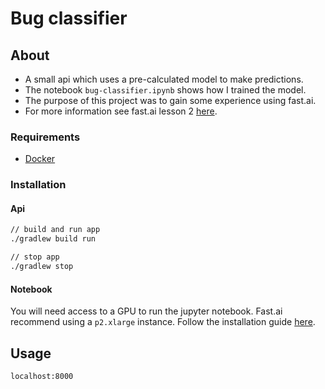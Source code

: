 # Bug classifier

## About
* A small api which uses a pre-calculated model to make predictions.
* The notebook `bug-classifier.ipynb` shows how I trained the model.
* The purpose of this project was to gain some experience using fast.ai.
* For more information see fast.ai lesson 2 [here](https://github.com/fastai/course-v3/blob/master/nbs/dl1/lesson2-download.ipynb).

### Requirements

* [Docker](https://www.docker.com/)

### Installation

#### Api
```bash
// build and run app
./gradlew build run

// stop app
./gradlew stop
```

#### Notebook

You will need access to a GPU to run the jupyter notebook. 
Fast.ai recommend using a `p2.xlarge` instance.
Follow the installation guide [here](https://course.fast.ai/start_aws.html).

## Usage

```bash
localhost:8000
```